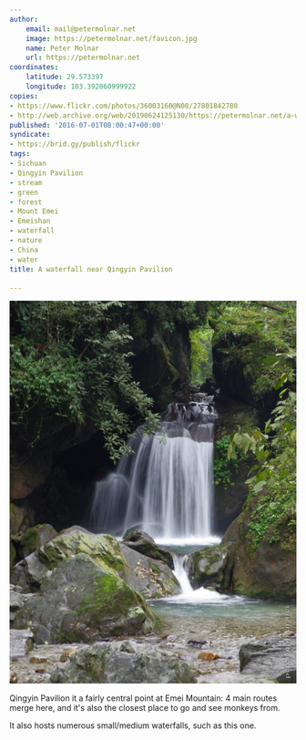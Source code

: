 ```yaml
---
author:
    email: mail@petermolnar.net
    image: https://petermolnar.net/favicon.jpg
    name: Peter Molnar
    url: https://petermolnar.net
coordinates:
    latitude: 29.573397
    longitude: 103.392060999922
copies:
- https://www.flickr.com/photos/36003160@N08/27801842780
- http://web.archive.org/web/20190624125130/https://petermolnar.net/a-waterfall-near-qingyin-pavilion/
published: '2016-07-01T08:00:47+00:00'
syndicate:
- https://brid.gy/publish/flickr
tags:
- Sichuan
- Qingyin Pavilion
- stream
- green
- forest
- Mount Emei
- Emeishan
- waterfall
- nature
- China
- water
title: A waterfall near Qingyin Pavilion

---
```


![](a-waterfall-near-qingyin-pavilion.jpg)

Qingyin Pavilion it a fairly central point at Emei Mountain: 4 main
routes merge here, and it's also the closest place to go and see monkeys
from.

It also hosts numerous small/medium waterfalls, such as this one.